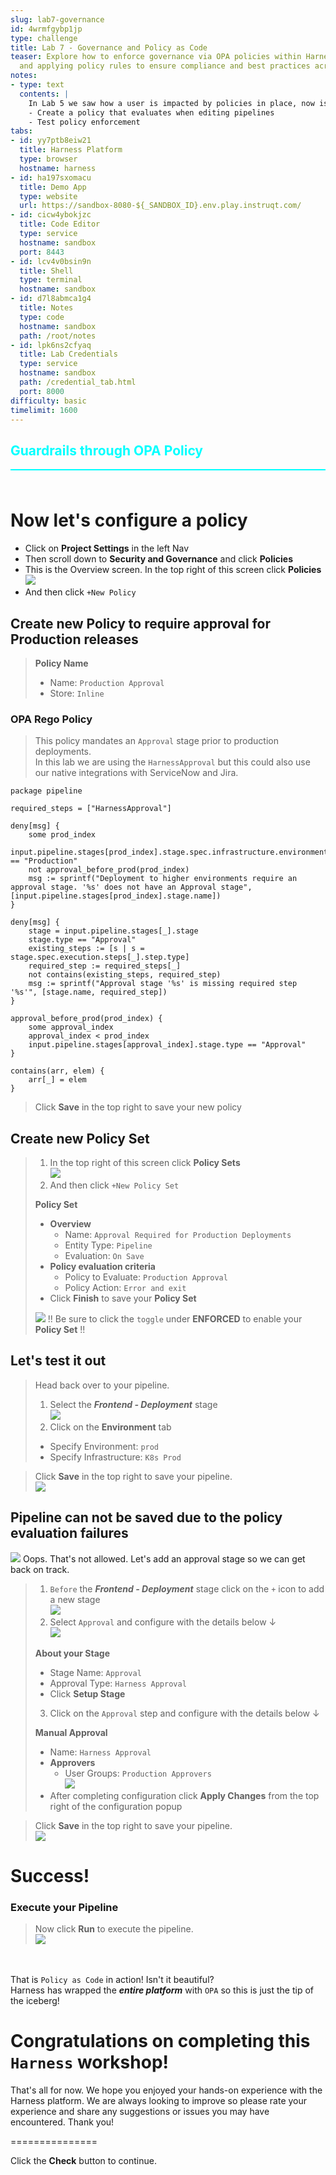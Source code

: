 ```yaml
---
slug: lab7-governance
id: 4wrmfgybp1jp
type: challenge
title: Lab 7 - Governance and Policy as Code
teaser: Explore how to enforce governance via OPA policies within Harness, defining
  and applying policy rules to ensure compliance and best practices across your projects.
notes:
- type: text
  contents: |
    In Lab 5 we saw how a user is impacted by policies in place, now is the time to create our own policy
    - Create a policy that evaluates when editing pipelines
    - Test policy enforcement
tabs:
- id: yy7ptb8eiw21
  title: Harness Platform
  type: browser
  hostname: harness
- id: ha197sxomacu
  title: Demo App
  type: website
  url: https://sandbox-8080-${_SANDBOX_ID}.env.play.instruqt.com/
- id: cicw4ybokjzc
  title: Code Editor
  type: service
  hostname: sandbox
  port: 8443
- id: lcv4v0bsin9n
  title: Shell
  type: terminal
  hostname: sandbox
- id: d7l8abmca1g4
  title: Notes
  type: code
  hostname: sandbox
  path: /root/notes
- id: lpk6ns2cfyaq
  title: Lab Credentials
  type: service
  hostname: sandbox
  path: /credential_tab.html
  port: 8000
difficulty: basic
timelimit: 1600
---
```


<style type="text/css" rel="stylesheet">
hr.cyan { background-color: cyan; color: cyan; height: 2px; margin-bottom: -10px; }
h2.cyan { color: cyan; }
</style><h2 class="cyan">Guardrails through OPA Policy</h2>
<hr class="cyan">
<br><br>

# Now let's configure a policy
- Click on **Project Settings** in the left Nav
- Then scroll down to **Security and Governance** and click **Policies**
- This is the Overview screen. In the top right of this screen click **Policies** \
    ![](https://raw.githubusercontent.com/harness-community/field-workshops/main/assets/images/opa_new_policy.png)
- And then click ```+New Policy``` <br>

## Create new Policy to require approval for Production releases
> **Policy Name**
> - Name: ```Production Approval```
> - Store: ```Inline```

### OPA Rego Policy
> This policy mandates an `Approval` stage prior to production deployments. <br>
> In this lab we are using the `HarnessApproval` but this could also use our native integrations with ServiceNow and Jira.

```
package pipeline

required_steps = ["HarnessApproval"]

deny[msg] {
    some prod_index
    input.pipeline.stages[prod_index].stage.spec.infrastructure.environment.type == "Production"
    not approval_before_prod(prod_index)
    msg := sprintf("Deployment to higher environments require an approval stage. '%s' does not have an Approval stage", [input.pipeline.stages[prod_index].stage.name])
}

deny[msg] {
    stage = input.pipeline.stages[_].stage
    stage.type == "Approval"
    existing_steps := [s | s = stage.spec.execution.steps[_].step.type]
    required_step := required_steps[_]
    not contains(existing_steps, required_step)
    msg := sprintf("Approval stage '%s' is missing required step '%s'", [stage.name, required_step])
}

approval_before_prod(prod_index) {
    some approval_index
    approval_index < prod_index
    input.pipeline.stages[approval_index].stage.type == "Approval"
}

contains(arr, elem) {
    arr[_] = elem
}
```
> Click **Save** in the top right to save your new policy <br>

## Create new Policy Set
> 1) In the top right of this screen click **Policy Sets** \
>     ![](https://raw.githubusercontent.com/harness-community/field-workshops/main/assets/images/opa_new_policy_set.png)
> 2) And then click ```+New Policy Set``` <br>
>
> **Policy Set**
> - **Overview**
>   - Name: `Approval Required for Production Deployments`
>   - Entity Type: `Pipeline`
>   - Evaluation: `On Save`
> - **Policy evaluation criteria**
>   - Policy to Evaluate: `Production Approval`
>   - Policy Action: `Error and exit`
> - Click **Finish** to save your **Policy Set**
>
> ![](https://raw.githubusercontent.com/harness-community/field-workshops/main/assets/images/opa_policy_toggle.png)
> !! Be sure to click the `toggle` under **ENFORCED** to enable your **Policy Set** !!

## Let's test it out
> Head back over to your pipeline.
> 1) Select the ***Frontend - Deployment*** stage \
>     ![](https://raw.githubusercontent.com/harness-community/field-workshops/main/assets/images/pipeline_tab_environment.png)
> 2) Click on the  **Environment** tab
>   - Specify Environment: `prod`
>   - Specify Infrastructure: `K8s Prod`

> Click **Save** in the top right to save your pipeline. <br>
> ![](https://raw.githubusercontent.com/harness-community/field-workshops/main/assets/images/pipeline_save.png)

## Pipeline can not be saved due to the policy evaluation failures
![](https://raw.githubusercontent.com/harness-community/field-workshops/main/unscripted-workshop-2024/assets/images/unscripted_pipeline_missing_approval.png)
Oops. That's not allowed. Let's add an approval stage so we can get back on track.

> 1) `Before` the ***Frontend - Deployment*** stage click on the `+` icon to add a new stage \
>    ![](https://raw.githubusercontent.com/harness-community/field-workshops/main/unscripted-workshop-2024/assets/images/unscripted_pipeline_add_approval_stage.png)
> 2) Select `Approval` and configure with the details below ↓ \
>    ![](https://raw.githubusercontent.com/harness-community/field-workshops/main/assets/images/pipeline_stage_approval.png)
>
> **About your Stage**
> - Stage Name: `Approval`
> - Approval Type: `Harness Approval`
> - Click **Setup Stage**
>
> 3) Click on the `Approval` step and configure with the details below ↓
>
> **Manual Approval**
> - Name: `Harness Approval`
> - **Approvers**
>   - User Groups: `Production Approvers` \
>    ![](https://raw.githubusercontent.com/harness-community/field-workshops/main/unscripted-workshop-2024/assets/images/unscripted_approval_group.png)
> - After completing configuration click **Apply Changes** from the top right of the configuration popup

> Click **Save** in the top right to save your pipeline. <br>
> ![](https://raw.githubusercontent.com/harness-community/field-workshops/main/assets/images/pipeline_save.png)

# Success!

### Execute your Pipeline
> Now click **Run** to execute the pipeline. <br>
> ![](https://raw.githubusercontent.com/harness-community/field-workshops/main/assets/images/pipeline_run.png)

<br><br>
That is `Policy as Code` in action! Isn't it beautiful? <br>
Harness has wrapped the ***entire platform*** with `OPA` so this is just the tip of the iceberg! <br>

# Congratulations on completing this `Harness` workshop!
That's all for now. We hope you enjoyed your hands-on experience with the Harness platform. We are always looking to improve so please rate your experience and share any suggestions or issues you may have encountered. Thank you!

===============

Click the **Check** button to continue.
